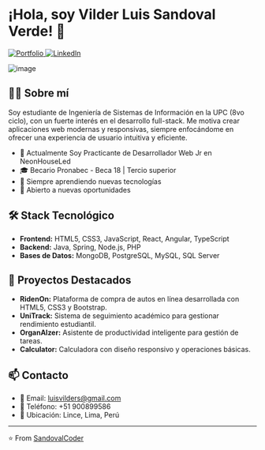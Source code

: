# ¡Hola, soy Vilder Luis Sandoval Verde! 👋

<p align="left">
  <a href="https://sandovalcoder.github.io/my-portfolio/" target="_blank">
    <img src="https://img.shields.io/badge/Website-DC143C?style=for-the-badge&logo=medium&logoColor=white" alt="Portfolio" />
  </a>
  <a href="https://www.linkedin.com/in/vilder-luis-sandoval-verde-19230b305/" target="_blank">
    <img src="https://img.shields.io/badge/LinkedIn-0077B5?style=for-the-badge&logo=linkedin&logoColor=white" alt="LinkedIn"/>
  </a>
</p>

![image](https://github.com/user-attachments/assets/3a1d9054-ad25-4269-bdf8-41662e011799)

## 👨‍💻 Sobre mí

Soy estudiante de Ingeniería de Sistemas de Información en la UPC (8vo ciclo), con un fuerte interés en el desarrollo full-stack. Me motiva crear aplicaciones web modernas y responsivas, siempre enfocándome en ofrecer una experiencia de usuario intuitiva y eficiente.

- 🔭 Actualmente Soy Practicante de Desarrollador Web Jr en NeonHouseLed
- 🎓 Becario Pronabec - Beca 18 | Tercio superior
- 🌱 Siempre aprendiendo nuevas tecnologías
- 💼 Abierto a nuevas oportunidades

## 🛠️ Stack Tecnológico

- **Frontend:** HTML5, CSS3, JavaScript, React, Angular, TypeScript
- **Backend:** Java, Spring, Node.js, PHP
- **Bases de Datos:** MongoDB, PostgreSQL, MySQL, SQL Server

## 🌟 Proyectos Destacados

- **RidenOn:** Plataforma de compra de autos en línea desarrollada con HTML5, CSS3 y Bootstrap.
- **UniTrack:** Sistema de seguimiento académico para gestionar rendimiento estudiantil.
- **OrganAlzer:** Asistente de productividad inteligente para gestión de tareas.
- **Calculator:** Calculadora con diseño responsivo y operaciones básicas.

## 📫 Contacto

- 📧 Email: luisvilders@gmail.com
- 📱 Teléfono: +51 900899586
- 📍 Ubicación: Lince, Lima, Perú

---
⭐️ From [SandovalCoder](https://github.com/sandovalcoder)

